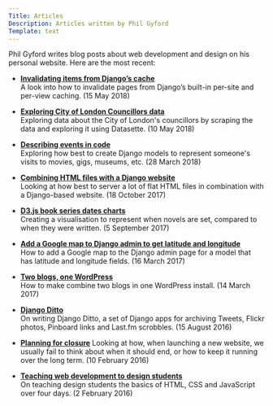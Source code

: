 ```yaml
---
Title: Articles
Description: Articles written by Phil Gyford
Template: text
---
```


Phil Gyford writes blog posts about web development and design on his personal website. Here are the most&nbsp;recent:

* **[Invalidating items from Django’s cache](https://www.gyford.com/phil/writing/2018/05/15/invalidating-django-cache/)**  
A look into how to invalidate pages from Django’s built-in per-site and per-view caching. <span class="u-nowrap">(15 May 2018)</span>

* **[Exploring City of London Councillors data](https://www.gyford.com/phil/writing/2018/05/10/city-london-councillors-data/)**  
Exploring data about the City of London's councillors by scraping the data and exploring it using Datasette. <span class="u-nowrap">(10 May 2018)</span>

* **[Describing events in code](https://www.gyford.com/phil/writing/2018/03/28/events-part-2/)**  
Exploring how best to create Django models to represent someone's visits to movies, gigs, museums, etc. <span class="u-nowrap">(28 March 2018)</span>

* **[Combining HTML files with a Django website](https://www.gyford.com/phil/writing/2017/10/18/html-django/)**  
Looking at how best to server a lot of flat HTML files in combination with a Django-based website. <span class="u-nowrap">(18 October 2017)</span>

* **[D3.js book series dates charts](https://www.gyford.com/phil/writing/2017/09/05/book-series-charts/)**  
Creating a visualisation to represent when novels are set, compared to when they were written. <span class="u-nowrap">(5 September 2017)</span>

* **[Add a Google map to Django admin to get latitude and longitude](https://www.gyford.com/phil/writing/2017/03/16/django-admin-map/)**  
How to add a Google map to the Django admin page for a model that has latitude and longitude fields. <span class="u-nowrap">(16 March 2017)</span>

* **[Two blogs, one WordPress](https://www.gyford.com/phil/writing/2017/03/14/two-blogs-one-wordpress/)**  
How to make combine two blogs in one WordPress install. <span class="u-nowrap">(14 March 2017)</span>

* **[Django Ditto](https://www.gyford.com/phil/writing/2016/08/15/django-ditto/)**  
On writing Django Ditto, a set of Django apps for archiving Tweets, Flickr photos, Pinboard links and Last.fm scrobbles. <span class="u-nowrap">(15 August 2016)</span>

* **[Planning for closure](https://www.gyford.com/phil/writing/2016/02/10/planning-closure/)**
Looking at how, when launching a new website, we usually fail to think about when it should end, or how to keep it running over the long term. <span class="u-nowrap">(10 February 2016)</span>

* **[Teaching web development to design students](https://www.gyford.com/phil/writing/2016/02/02/teaching-web-development/)**  
On teaching design students the basics of HTML, CSS and JavaScript over four days. <span class="u-nowrap">(2 February 2016)</span>

